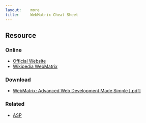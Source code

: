 ```yaml
---
layout:    more
title:     WebMatrix Cheat Sheet
---
```

<div class="content content-400">
    <div class="board board-326">
        <h2 class="board-title">Resource</h2>
        <div class="board-card">
            <h3 class="board-card-title">Online</h3>
            <ul>
                <li><a href="http://www.microsoft.com/web/webmatrix/">Official Website</a></li>
                <li><a href="http://en.wikipedia.org/wiki/Microsoft_WebMatrix">Wikipedia WebMatrix</a></li>
            </ul>
        </div>
        <div class="board-card">
            <h3 class="board-card-title">Download</h3>
            <ul>
                <li><a href="http://refcardz.dzone.com/refcardz/webmatrix">WebMatrix: Advanced Web Development Made Simple [.pdf]</a></li>
            </ul>
        </div>
        <div class="board-card">
            <h3 class="board-card-title">Related</h3>
            <ul>
                <li><a href="/asp" title="ASP Cheat Sheet">ASP</a></li>
            </ul>
        </div>
    </div>
</div>
